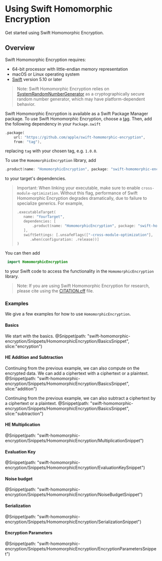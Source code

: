 # Using Swift Homomorphic Encryption

Get started using Swift Homomorphic Encryption.

## Overview
Swift Homomorphic Encryption requires:
* 64-bit processor with little-endian memory representation
* macOS or Linux operating system
* [Swift](https://www.swift.org/) version 5.10 or later

> Note: Swift Homomorphic Encryption relies on [SystemRandomNumberGenerator](https://developer.apple.com/documentation/swift/systemrandomnumbergenerator) as a cryptographically secure random number generator, which may have platform-dependent behavior.

Swift Homomorphic Encryption is available as a Swift Package Manager package.
To use Swift Homomorphic Encryption, choose a [tag](https://github.com/apple/swift-homomorphic-encryption/tags).
Then, add the following dependency in your `Package.swift`
```swift
.package(
    url: "https://github.com/apple/swift-homomorphic-encryption",
    from: "tag"),
```
replacing `tag` with your chosen tag, e.g. `1.0.0`.

To use the `HomomorphicEncryption` library, add
```swift
.product(name: "HomomorphicEncryption", package: "swift-homomorphic-encryption"),
```
to your target's dependencies.

> Important:
> When linking your executable, make sure to enable `cross-module-optimization`.
> Without this flag, performance of Swift Homomorphic Encryption degrades dramatically,
> due to failure to specialize generics. For example,
> ```swift
> .executableTarget(
>    name: "YourTarget",
>    dependencies: [
>        .product(name: "HomomorphicEncryption", package: "swift-homomorphic-encryption"),
>    ],
>    swiftSettings: [.unsafeFlags(["-cross-module-optimization"],
>       .when(configuration: .release))]
> )

You can then add
```swift
 import HomomorphicEncryption
 ```
to your Swift code to access the functionality in the `HomomorphicEncryption` library.

> Note:
> If you are using Swift Homomorphic Encryption for research, please cite using the
> [CITATION.cff](https://github.com/apple/swift-homomorphic-encryption/blob/main/CITATION.cff) file.

### Examples
We give a few examples for how to use ``HomomorphicEncryption``.
#### Basics
We start with the basics.
@Snippet(path: "swift-homomorphic-encryption/Snippets/HomomorphicEncryption/BasicsSnippet", slice:"encryption")

#### HE Addition and Subtraction
Continuing from the previous example, we can also compute on the encrypted data.
We can add a ciphertext with a ciphertext or a plaintext.
@Snippet(path: "swift-homomorphic-encryption/Snippets/HomomorphicEncryption/BasicsSnippet", slice:"addition")

Continuing from the previous example, we can also subtract a ciphertext by a ciphertext or a plaintext.
@Snippet(path: "swift-homomorphic-encryption/Snippets/HomomorphicEncryption/BasicsSnippet", slice:"subtraction")

#### HE Multiplication
@Snippet(path: "swift-homomorphic-encryption/Snippets/HomomorphicEncryption/MultiplicationSnippet")

#### Evaluation Key
@Snippet(path: "swift-homomorphic-encryption/Snippets/HomomorphicEncryption/EvaluationKeySnippet")

#### Noise budget
@Snippet(path: "swift-homomorphic-encryption/Snippets/HomomorphicEncryption/NoiseBudgetSnippet")

#### Serialization
@Snippet(path: "swift-homomorphic-encryption/Snippets/HomomorphicEncryption/SerializationSnippet")

#### Encryption Parameters
@Snippet(path: "swift-homomorphic-encryption/Snippets/HomomorphicEncryption/EncryptionParametersSnippet")
